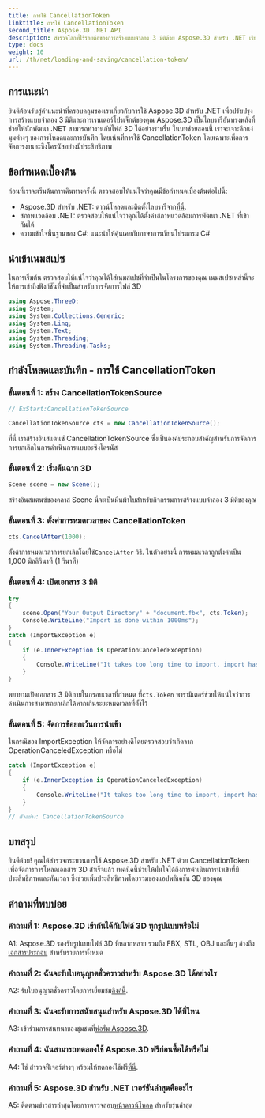 ```yaml
---
title: การใช้ CancellationToken
linktitle: การใช้ CancellationToken
second_title: Aspose.3D .NET API
description: สำรวจโลกที่ไร้รอยต่อของการสร้างแบบจำลอง 3 มิติด้วย Aspose.3D สำหรับ .NET เรียนรู้การโหลดและบันทึกเอกสาร 3 มิติอย่างมีประสิทธิภาพโดยใช้ CancellationToken
type: docs
weight: 10
url: /th/net/loading-and-saving/cancellation-token/
---
```

## การแนะนำ

ยินดีต้อนรับสู่คำแนะนำที่ครอบคลุมของเราเกี่ยวกับการใช้ Aspose.3D สำหรับ .NET เพื่อปรับปรุงการสร้างแบบจำลอง 3 มิติและการเรนเดอร์โปรเจ็กต์ของคุณ Aspose.3D เป็นไลบรารีอันทรงพลังที่ช่วยให้นักพัฒนา .NET สามารถทำงานกับไฟล์ 3D ได้อย่างราบรื่น ในบทช่วยสอนนี้ เราจะเจาะลึกแง่มุมต่างๆ ของการโหลดและการบันทึก โดยเน้นที่การใช้ CancellationToken โดยเฉพาะเพื่อการจัดการงานอะซิงโครนัสอย่างมีประสิทธิภาพ

## ข้อกำหนดเบื้องต้น

ก่อนที่เราจะเริ่มต้นการเดินทางครั้งนี้ ตรวจสอบให้แน่ใจว่าคุณมีข้อกำหนดเบื้องต้นต่อไปนี้:

-  Aspose.3D สำหรับ .NET: ดาวน์โหลดและติดตั้งไลบรารีจาก[ที่นี่](https://releases.aspose.com/3d/net/).
- สภาพแวดล้อม .NET: ตรวจสอบให้แน่ใจว่าคุณได้ตั้งค่าสภาพแวดล้อมการพัฒนา .NET ที่เข้ากันได้
- ความเข้าใจพื้นฐานของ C#: แนะนำให้คุ้นเคยกับภาษาการเขียนโปรแกรม C#

## นำเข้าเนมสเปซ

ในการเริ่มต้น ตรวจสอบให้แน่ใจว่าคุณได้ใส่เนมสเปซที่จำเป็นในโครงการของคุณ เนมสเปซเหล่านี้จะให้การเข้าถึงฟังก์ชันที่จำเป็นสำหรับการจัดการไฟล์ 3D

```csharp
using Aspose.ThreeD;
using System;
using System.Collections.Generic;
using System.Linq;
using System.Text;
using System.Threading;
using System.Threading.Tasks;
```

## กำลังโหลดและบันทึก - การใช้ CancellationToken

### ขั้นตอนที่ 1: สร้าง CancellationTokenSource

```csharp
// ExStart:CancellationTokenSource

CancellationTokenSource cts = new CancellationTokenSource();
```

ที่นี่ เราสร้างอินสแตนซ์ CancellationTokenSource ซึ่งเป็นองค์ประกอบสำคัญสำหรับการจัดการการยกเลิกในการดำเนินการแบบอะซิงโครนัส

### ขั้นตอนที่ 2: เริ่มต้นฉาก 3D

```csharp
Scene scene = new Scene();
```

สร้างอินสแตนซ์ของคลาส Scene นี่จะเป็นผืนผ้าใบสำหรับกิจกรรมการสร้างแบบจำลอง 3 มิติของคุณ

### ขั้นตอนที่ 3: ตั้งค่าการหมดเวลาของ CancellationToken

```csharp
cts.CancelAfter(1000);
```

 ตั้งค่าการหมดเวลาการยกเลิกโดยใช้`CancelAfter` วิธี. ในตัวอย่างนี้ การหมดเวลาถูกตั้งค่าเป็น 1,000 มิลลิวินาที (1 วินาที)

### ขั้นตอนที่ 4: เปิดเอกสาร 3 มิติ

```csharp
try
{
    scene.Open("Your Output Directory" + "document.fbx", cts.Token);
    Console.WriteLine("Import is done within 1000ms");
}
catch (ImportException e)
{
    if (e.InnerException is OperationCanceledException)
    {
        Console.WriteLine("It takes too long time to import, import has been canceled.");
    }
}
```

 พยายามเปิดเอกสาร 3 มิติภายในกรอบเวลาที่กำหนด ที่`cts.Token` พารามิเตอร์ช่วยให้แน่ใจว่าการดำเนินการสามารถยกเลิกได้หากเกินระยะหมดเวลาที่ตั้งไว้

### ขั้นตอนที่ 5: จัดการข้อยกเว้นการนำเข้า

ในกรณีของ ImportException ให้จัดการอย่างดีโดยตรวจสอบว่าเกิดจาก OperationCanceledException หรือไม่

```csharp
catch (ImportException e)
{
    if (e.InnerException is OperationCanceledException)
    {
        Console.WriteLine("It takes too long time to import, import has been canceled.");
    }
}
// ตัวอย่าง: CancellationTokenSource
```

## บทสรุป

ยินดีด้วย! คุณได้สำรวจกระบวนการใช้ Aspose.3D สำหรับ .NET ด้วย CancellationToken เพื่อจัดการการโหลดเอกสาร 3D สำเร็จแล้ว เทคนิคนี้ช่วยให้มั่นใจได้ถึงการดำเนินการนำเข้าที่มีประสิทธิภาพและทันเวลา ซึ่งช่วยเพิ่มประสิทธิภาพโดยรวมของแอปพลิเคชัน 3D ของคุณ

## คำถามที่พบบ่อย

### คำถามที่ 1: Aspose.3D เข้ากันได้กับไฟล์ 3D ทุกรูปแบบหรือไม่

 A1: Aspose.3D รองรับรูปแบบไฟล์ 3D ที่หลากหลาย รวมถึง FBX, STL, OBJ และอื่นๆ อ้างถึง[เอกสารประกอบ](https://reference.aspose.com/3d/net/) สำหรับรายการทั้งหมด

### คำถามที่ 2: ฉันจะรับใบอนุญาตชั่วคราวสำหรับ Aspose.3D ได้อย่างไร

 A2: รับใบอนุญาตชั่วคราวโดยการเยี่ยมชม[ลิงค์นี้](https://purchase.aspose.com/temporary-license/).

### คำถามที่ 3: ฉันจะรับการสนับสนุนสำหรับ Aspose.3D ได้ที่ไหน

 A3: เข้าร่วมการสนทนาของชุมชนที่[ฟอรั่ม Aspose.3D](https://forum.aspose.com/c/3d/18).

### คำถามที่ 4: ฉันสามารถทดลองใช้ Aspose.3D ฟรีก่อนซื้อได้หรือไม่

 A4: ใช่ สำรวจฟีเจอร์ต่างๆ พร้อมให้ทดลองใช้ฟรี[ที่นี่](https://releases.aspose.com/).

### คำถามที่ 5: Aspose.3D สำหรับ .NET เวอร์ชันล่าสุดคืออะไร

 A5: ติดตามข่าวสารล่าสุดโดยการตรวจสอบ[หน้าดาวน์โหลด](https://releases.aspose.com/3d/net/) สำหรับรุ่นล่าสุด